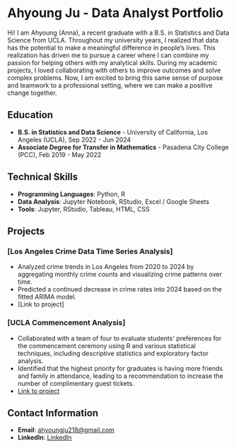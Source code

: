 # **Ahyoung Ju - Data Analyst Portfolio**

Hi! I am Ahyoung (Anna), a recent graduate with a B.S. in Statistics and Data Science from UCLA. Throughout my university years, I realized that data has the potential to make a meaningful difference in people’s lives. This realization has driven me to pursue a career where I can combine my passion for helping others with my analytical skills. During my academic projects, I loved collaborating with others to improve outcomes and solve complex problems. Now, I am excited to bring this same sense of purpose and teamwork to a professional setting, where we can make a positive change together.

## Education 
- **B.S. in Statistics and Data Science** - University of California, Los Angeles (UCLA), Sep 2022 - Jun 2024
- **Associate Degree for Transfer in Mathematics** - Pasadena City College (PCC), Feb 2019 - May 2022

## Technical Skills
- **Programming Languages**: Python, R
- **Data Analysis**: Jupyter Notebook, RStudio, Excel / Google Sheets
- **Tools**: Jupyter, RStudio, Tableau, HTML, CSS  

## Projects

### [Los Angeles Crime Data Time Series Analysis]
 * Analyzed crime trends in Los Angeles from 2020 to 2024 by aggregating monthly crime counts and visualizing crime patterns over time.
 * Predicted a continued decrease in crime rates into 2024 based on the fitted ARIMA model.
 * [Link to project]

### [UCLA Commencement Analysis]
- Collaborated with a team of four to evaluate students' preferences for the commencement ceremony using R and various statistical techniques, including descriptive statistics and exploratory factor analysis.
- Identified that the highest priority for graduates is having more friends and family in attendance, leading to a recommendation to increase the number of complimentary guest tickets.
- [Link to project](https://github.com/Ahyoung218/Projects/tree/main/UCLA%20Commencement%20Analysis)

## Contact Information  
- **Email**: ahyoungju218@gmail.com
- **LinkedIn**: [LinkedIn](https://www.linkedin.com/in/annahyoung-ju)
